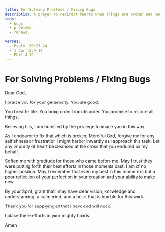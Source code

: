 ```yaml
---
title: For Solving Problems / Fixing Bugs
description: A prayer to redirect hearts when things are broken and need fixing.
tags:
  - bugs
  - problems
  - renewal

verses:
  - Psalm 139:23-24
  - 1 Cor 13:9-12
  - Phil 4:19
---
```


# For Solving Problems / Fixing Bugs

Dear God,

I praise you for your generosity. You are good.

You breathe life.
You bring order from disorder.
You promise to restore all things.

Believing this, I am humbled by the privilege to image you in this way.

As I endeavor to fix that which is broken, Merciful God, forgive me for any selfishness or frustration I might harbor inwardly as I approach this task.
Let any impurity of heart be cleansed at the cross that you endured on my behalf.

Soften me with gratitude for those who came before me.
May I trust they were putting forth their best efforts in those moments past.
I am of no higher position.
May I remember that even my best in this moment is but a poor reflection of your perfection in your creation and your ability to make new.

By your Spirit, grant that I may have clear vision, knowledge and understanding, a calm mind, and a heart that is humble for this work.

Thank you for supplying all that I have and will need.

I place these efforts in your mighty hands.

Amen
